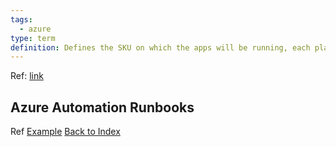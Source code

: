 ```yaml
---
tags:
  - azure
type: term
definition: Defines the SKU on which the apps will be running, each plan belongs to one region
---
```


Ref: [link](https://learn.microsoft.com/en-us/azure/automation/)

## Azure Automation Runbooks

Ref [Example](https://learn.microsoft.com/en-us/azure/automation/learn/powershell-runbook-managed-identity#create-powershell-runbook)
[Back to Index](Index.md)

